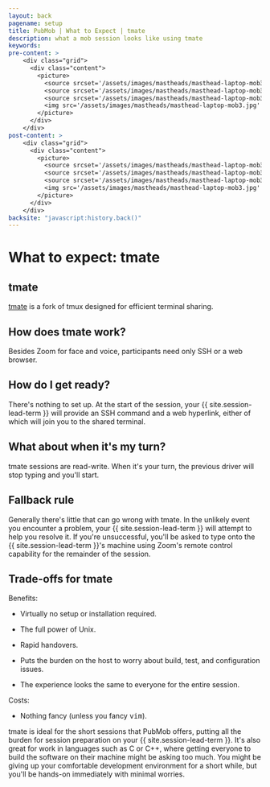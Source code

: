 ```yaml
---
layout: back
pagename: setup
title: PubMob | What to Expect | tmate
description: what a mob session looks like using tmate
keywords:
pre-content: >
    <div class="grid">
      <div class="content">
        <picture>
          <source srcset='/assets/images/mastheads/masthead-laptop-mob3.jpg' media='(max-width: 1080px)'>
          <source srcset='/assets/images/mastheads/masthead-laptop-mob3.jpg' media='(min-width: 960px)'>
          <source srcset='/assets/images/mastheads/masthead-laptop-mob3.jpg' media='(min-width: 830px'>
          <img src='/assets/images/mastheads/masthead-laptop-mob3.jpg' alt='PubMob what to expect'>
        </picture>
      </div>
    </div>
post-content: >
    <div class="grid">
      <div class="content">
        <picture>
          <source srcset='/assets/images/mastheads/masthead-laptop-mob3.jpg' media='(max-width: 1080px)'>
          <source srcset='/assets/images/mastheads/masthead-laptop-mob3.jpg' media='(min-width: 960px)'>
          <source srcset='/assets/images/mastheads/masthead-laptop-mob3.jpg' media='(min-width: 830px'>
          <img src='/assets/images/mastheads/masthead-laptop-mob3.jpg' alt='PubMob what to expect'>
        </picture>
      </div>
    </div>
backsite: "javascript:history.back()"
---
```

<h1>What to expect: tmate</h1>

<div>
  <h2>tmate</h2>
  <p><a href="https://tmate.io">tmate</a> is a fork of tmux designed for efficient terminal sharing.</p>

  <h2>How does tmate work?</h2>
  <p>Besides Zoom for face and voice, participants need only SSH or a web browser.</p>
</div>

<div>
  <h2>How do I get ready?</h2>
  <p>There's nothing to set up. At the start of the session, your {{ site.session-lead-term }} will provide an SSH command and a web hyperlink, either of which will join you to the shared terminal.</p>

  <h2>What about when it's my turn?</h2>
  <p>tmate sessions are read-write. When it's your turn, the previous driver will stop typing and you'll start.</p>

  <h2><a id="fallback-rule"></a>Fallback rule</h2>
  <p>Generally there's little that can go wrong with tmate. In the unlikely event you encounter a problem, your {{ site.session-lead-term }} will attempt to help you resolve it. If you're unsuccessful, you'll be asked to type onto the {{ site.session-lead-term }}'s machine using Zoom's remote control capability for the remainder of the session.</p>

  <h2>Trade-offs for tmate</h2>
  <p>Benefits:</p>
  <ul class="list outer">
    <li><p>Virtually no setup or installation required.</p></li>
    <li><p>The full power of Unix.</p></li>
    <li><p>Rapid handovers.</p></li>
    <li><p>Puts the burden on the host to worry about build, test, and configuration issues.</p></li>
    <li><p>The experience looks the same to everyone for the entire session.</p></li>
  </ul>
  <p>Costs:</p>
  <ul class="list outer">
    <li><p>Nothing fancy (unless you fancy <tt>vim</tt>).</p></li>
  </ul>
  <p>tmate is ideal for the short sessions that PubMob offers, putting all the burden for session preparation on your {{ site.session-lead-term }}. It's also great for work in languages such as C or C++, where getting everyone to build the software on their machine might be asking too much. You might be giving up your comfortable development environment for a short while, but you'll be hands-on immediately with minimal worries.</p>
</div>

